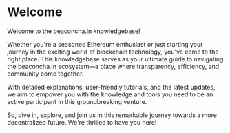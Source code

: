 # Welcome

Welcome to the beaconcha.in knowledgebase!

Whether you're a seasoned Ethereum enthusiast or just starting your journey in the exciting world of blockchain technology, you've come to the right place. This knowledgebase serves as your ultimate guide to navigating the beaconcha.in ecosystem—a place where transparency, efficiency, and community come together.

With detailed explanations, user-friendly tutorials, and the latest updates, we aim to empower you with the knowledge and tools you need to be an active participant in this groundbreaking venture.

So, dive in, explore, and join us in this remarkable journey towards a more decentralized future. We're thrilled to have you here!
